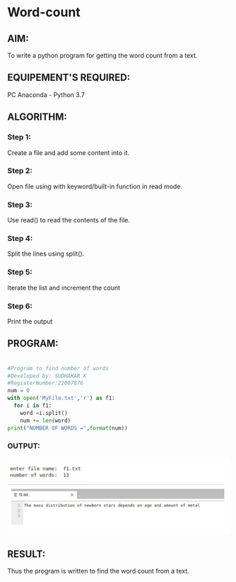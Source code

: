 # Word-count
## AIM:
To write a python program for getting the word count from a text.
## EQUIPEMENT'S REQUIRED: 
PC
Anaconda - Python 3.7
## ALGORITHM: 
### Step 1:
Create a file and add some content into it.

### Step 2:
 Open file using with keyword/built-in function in read mode.
 
### Step 3: 
Use read() to read the contents of the file.

### Step 4:  
Split the lines using split().

### Step 5: 
Iterate the list and increment the count

### Step 6: 
Print the output


## PROGRAM:
```python

#Program to find number of words
#Developed by: SUDHAKAR K
#RegisterNumber:22007876
num = 0
with open('MyFile.txt','r') as f1:
  for i in f1:
    word =i.split()
    num += len(word)
print("NUMBER OF WORDS =",format(num))

```

### OUTPUT:
![output](./c11.png)



## RESULT:
Thus the program is written to find the word count from a text.
